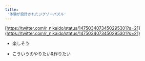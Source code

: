 ```yaml
---
title:
 '体験が設計されたジグゾーパズル'
---
```


[https://twitter.com/r_nikaido/status/1475034073450295301?s=21](https://twitter.com/r_nikaido/status/1475034073450295301?s=21)
- 楽しそう

- こういうのやりたい&作りたい

